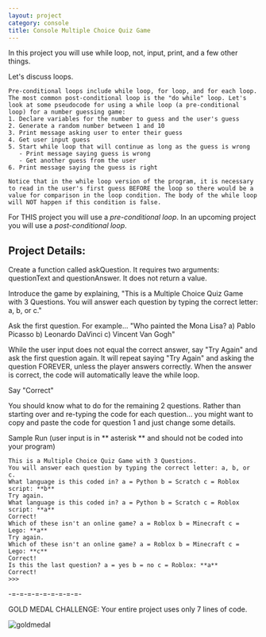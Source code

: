 ```yaml
---
layout: project
category: console
title: Console Multiple Choice Quiz Game
---
```

In this project you will use while loop, not, input, print, and a few other things.

Let's discuss loops.
```
Pre-conditional loops include while loop, for loop, and for each loop. The most common post-conditional loop is the "do while" loop. Let's look at some pseudocode for using a while loop (a pre-conditional loop) for a number guessing game:
1. Declare variables for the number to guess and the user's guess
2. Generate a random number between 1 and 10
3. Print message asking user to enter their guess
4. Get user input guess
5. Start while loop that will continue as long as the guess is wrong
   - Print message saying guess is wrong
   - Get another guess from the user
6. Print message saying the guess is right

Notice that in the while loop version of the program, it is necessary to read in the user's first guess BEFORE the loop so there would be a value for comparison in the loop condition. The body of the while loop will NOT happen if this condition is false.
```

For THIS project you will use a *pre-conditional loop*. In an upcoming project you will use a *post-conditional loop*.

## Project Details:

Create a function called askQuestion. It requires two arguments: questionText and questionAnswer. It does not return a value.

Introduce the game by explaining, "This is a Multiple Choice Quiz Game with 3 Questions. You will answer each question by typing the correct letter: a, b, or c."

Ask the first question. For example... "Who painted the Mona Lisa? a) Pablo Picasso b) Leonardo DaVinci c) Vincent Van Gogh"

While the user input does not equal the correct answer, say "Try Again" and ask the first question again. It will repeat saying "Try Again" and asking the question FOREVER, unless the player answers correctly. When the answer is correct, the code will automatically leave the while loop.

Say "Correct"

You should know what to do for the remaining 2 questions. Rather than starting over and re-typing the code for each question... you might want to copy and paste the code for question 1 and just change some details.

Sample Run (user input is in ** asterisk ** and should not be coded into your program)
```
This is a Multiple Choice Quiz Game with 3 Questions.
You will answer each question by typing the correct letter: a, b, or c.
What language is this coded in? a = Python b = Scratch c = Roblox script: **b**
Try again.
What language is this coded in? a = Python b = Scratch c = Roblox script: **a**
Correct!
Which of these isn't an online game? a = Roblox b = Minecraft c = Lego: **a**
Try again.
Which of these isn't an online game? a = Roblox b = Minecraft c = Lego: **c**
Correct!
Is this the last question? a = yes b = no c = Roblox: **a**
Correct!
>>>
```
-=-=-=-=-=-=-=-=-=-

GOLD MEDAL CHALLENGE: Your entire project uses only 7 lines of code.

![goldmedal](/apcsp/console/threeQuestions.jpg)
